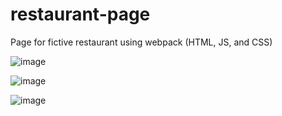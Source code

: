 # restaurant-page

Page for fictive restaurant using webpack (HTML, JS, and CSS)

![image](https://user-images.githubusercontent.com/109928703/206925121-4ae240b4-830e-46d2-b92c-62263f2e37df.png)

![image](https://user-images.githubusercontent.com/109928703/206925130-426146cb-6e43-4b1f-bbf0-04d3f5148033.png)

![image](https://user-images.githubusercontent.com/109928703/206925136-97efe825-55ff-4bc1-9106-9009a3afc993.png)
